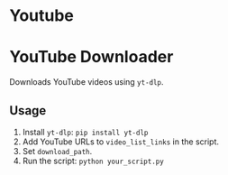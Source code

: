 # Youtube

# YouTube Downloader

Downloads YouTube videos using `yt-dlp`.

## Usage

1.  Install `yt-dlp`: `pip install yt-dlp`
2.  Add YouTube URLs to `video_list_links` in the script.
3.  Set `download_path`.
4.  Run the script: `python your_script.py`
